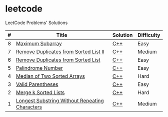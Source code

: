 # leetcode
LeetCode Problems' Solutions

| #    | Title                                                        | Solution                                                     | Difficulty |
| ---- | ------------------------------------------------------------ | ------------------------------------------------------------ | ---------- |
| 8    | [Maximum Subarray](https://leetcode.com/problems/maximum-subarray/) | [C++](algorithms/cpp/maximumSubarray/maximumSubarray.cpp)    | Easy       |
| 7    | [Remove Duplicates from Sorted List II](https://leetcode.com/problems/remove-duplicates-from-sorted-list-ii/) | [C++](algorithms/cpp/removeDuplicatesFromSortedListII/removeDuplicatesFromSortedListII.cpp) | Medium     |
| 6    | [Remove Duplicates from Sorted List](https://leetcode.com/problems/remove-duplicates-from-sorted-list/) | [C++](algorithms/cpp/removeDuplicatesFromSortedList/removeDuplicatesFromSortedList.cpp) | Easy       |
| 5    | [Palindrome Number](https://leetcode.com/problems/palindrome-number/) | [C++](algorithms/cpp/palindromeNumber/palindromeNumber.cpp)  | Easy       |
| 4    | [Median of Two Sorted Arrays](https://leetcode.com/problems/median-of-two-sorted-arrays/) | [C++](algorithms/cpp/medianOfTwoSortedArrays/medianOfTwoSortedArrays.cpp) | Hard       |
| 3    | [Valid Parentheses](https://leetcode.com/problems/valid-parentheses/) | [C++](algorithms/cpp/validParentheses/validParentheses.cpp)  | Easy       |
| 2    | [Merge k Sorted Lists](https://leetcode.com/problems/merge-k-sorted-lists/) | [C++](algorithms/cpp/mergeKSortedLists/mergeKSortedLists.cpp) | Hard       |
| 1    | [Longest Substring Without Repeating Characters](https://leetcode.com/problems/longest-substring-without-repeating-characters/) | [C++](algorithms/cpp/longestSubstringWithoutRepeatingCharacters/longestSubstringWithoutRepeatingCharacters.cpp) | Medium     |

